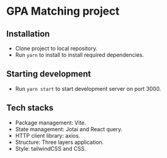 # GPA Matching project

## Installation
- Clone project to local repository.
- Run `yarn` to install to install required dependencies.

## Starting development
- Run `yarn start` to start development server on port 3000. 

## Tech stacks
- Package management: Vite.
- State management: Jotai and React query.
- HTTP client library: axios.
- Structure: Three layers application.
- Style: tailwindCSS and CSS.

